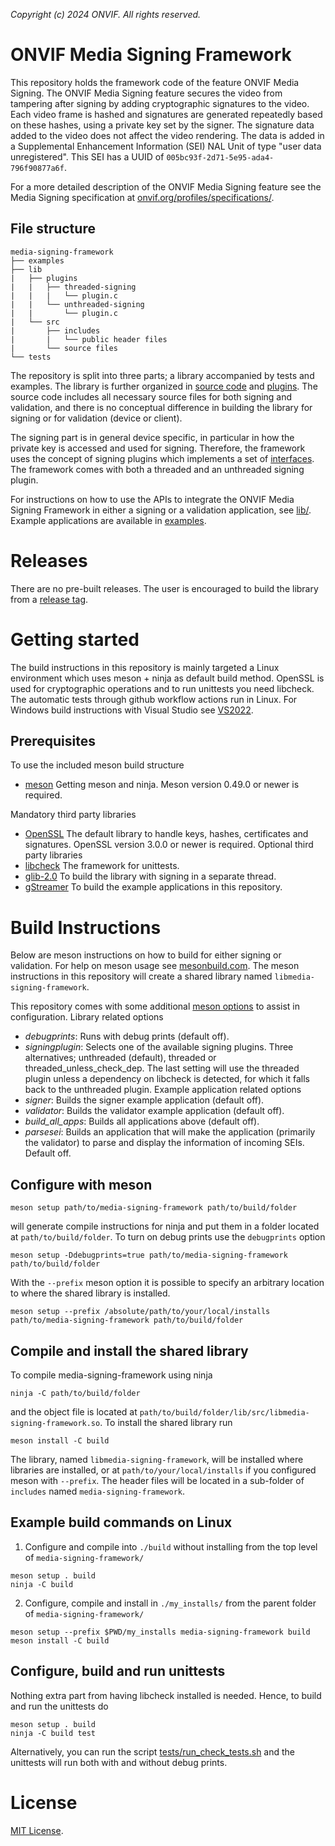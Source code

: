 *Copyright (c) 2024 ONVIF. All rights reserved.*

# ONVIF Media Signing Framework
This repository holds the framework code of the feature ONVIF Media Signing. The ONVIF
Media Signing feature secures the video from tampering after signing by adding
cryptographic signatures to the video. Each video frame is hashed and signatures are
generated repeatedly based on these hashes, using a private key set by the signer. The
signature data added to the video does not affect the video rendering. The data is added
in a Supplemental Enhancement Information (SEI) NAL Unit of type "user data unregistered".
This SEI has a UUID of `005bc93f-2d71-5e95-ada4-796f90877a6f`.

For a more detailed description of the ONVIF Media Signing feature see the Media Signing
specification at
[onvif.org/profiles/specifications/](https://www.onvif.org/specs/stream/ONVIF-MediaSigning-Spec.pdf).

## File structure
```
media-signing-framework
├── examples
├── lib
|   ├── plugins
|   |   ├── threaded-signing
|   |   |   └── plugin.c
|   |   └── unthreaded-signing
|   |       └── plugin.c
|   └── src
|       ├── includes
|       |   └── public header files
|       └── source files
└── tests
```

The repository is split into three parts; a library accompanied by tests and examples. The
library is further organized in [source code](./lib/src/) and [plugins](./lib/plugins/).
The source code includes all necessary source files for both signing and validation, and
there is no conceptual difference in building the library for signing or for validation
(device or client).

The signing part is in general device specific, in particular in how the private key is
accessed and used for signing. Therefore, the framework uses the concept of signing
plugins which implements a set of
[interfaces](./lib/src/includes/onvif_media_signing_plugin.h). The framework comes with
both a threaded and an unthreaded signing plugin.

For instructions on how to use the APIs to integrate the ONVIF Media Signing Framework in
either a signing or a validation application, see [lib/](./lib/). Example applications are
available in [examples](./examples/).

# Releases
There are no pre-built releases. The user is encouraged to build the library from a
[release tag](https://github.com/onvif/media-signing-framework/tags).

# Getting started
The build instructions in this repository is mainly targeted a Linux environment which
uses meson + ninja as default build method. OpenSSL is used for cryptographic operations
and to run unittests you need libcheck. The automatic tests through github workflow
actions run in Linux. For Windows build instructions with Visual Studio see
[VS2022](./VS2022/).

## Prerequisites
To use the included meson build structure
- [meson](https://mesonbuild.com/Getting-meson.html) Getting meson and ninja. Meson
version 0.49.0 or newer is required.

Mandatory third party libraries
- [OpenSSL](https://openssl-library.org/) The default library to handle keys, hashes,
certificates and signatures. OpenSSL version 3.0.0 or newer is required.
Optional third party libraries
- [libcheck](https://libcheck.github.io/check/) The framework for unittests.
- [glib-2.0](https://docs.gtk.org/glib/) To build the library with signing in a separate
thread.
- [gStreamer](https://gstreamer.freedesktop.org/documentation/installing/index.html?gi-language=c)
To build the example applications in this repository.

# Build Instructions
Below are meson instructions on how to build for either signing or validation. For help on
meson usage see [mesonbuild.com](https://mesonbuild.com/). The meson instructions in this
repository will create a shared library named `libmedia-signing-framework`.

This repository comes with some additional [meson options](./meson_options.txt) to assist
in configuration.
Library related options
- _debugprints_: Runs with debug prints (default off).
- _signingplugin_: Selects one of the available signing plugins. Three alternatives;
unthreaded (default), threaded or threaded_unless_check_dep. The last setting will use the
threaded plugin unless a dependency on libcheck is detected, for which it falls back to
the unthreaded plugin.
Example application related options
- _signer_: Builds the signer example application (default off).
- _validator_: Builds the validator example application (default off).
- _build_all_apps_: Builds all applications above (default off).
- _parsesei_: Builds an application that will make the application (primarily the validator)
to parse and display the information of incoming SEIs. Default off.

## Configure with meson
```
meson setup path/to/media-signing-framework path/to/build/folder
```
will generate compile instructions for ninja and put them in a folder located at
`path/to/build/folder`. To turn on debug prints use the `debugprints` option
```
meson setup -Ddebugprints=true path/to/media-signing-framework path/to/build/folder
```
With the `--prefix` meson option it is possible to specify an arbitrary location to where
the shared library is installed.
```
meson setup --prefix /absolute/path/to/your/local/installs path/to/media-signing-framework path/to/build/folder
```

## Compile and install the shared library
To compile media-signing-framework using ninja
```
ninja -C path/to/build/folder
```
and the object file is located at
`path/to/build/folder/lib/src/libmedia-signing-framework.so`. To install the shared library
run
```
meson install -C build
```
The library, named `libmedia-signing-framework`, will be installed where libraries are
installed, or at `path/to/your/local/installs` if you configured meson with `--prefix`.
The header files will be located in a sub-folder of `includes` named
`media-signing-framework`.

## Example build commands on Linux
1. Configure and compile into `./build` without installing from the top level of
`media-signing-framework/`
```
meson setup . build
ninja -C build
```
2. Configure, compile and install in `./my_installs/` from the parent folder of
`media-signing-framework/`
```
meson setup --prefix $PWD/my_installs media-signing-framework build
meson install -C build
```

## Configure, build and run unittests
Nothing extra part from having libcheck installed is needed. Hence, to build and run the
unittests do
```
meson setup . build
ninja -C build test
```
Alternatively, you can run the script
[tests/run_check_tests.sh](./tests/run_check_tests.sh) and the unittests will run both
with and without debug prints.

# License
[MIT License](./LICENSE).
